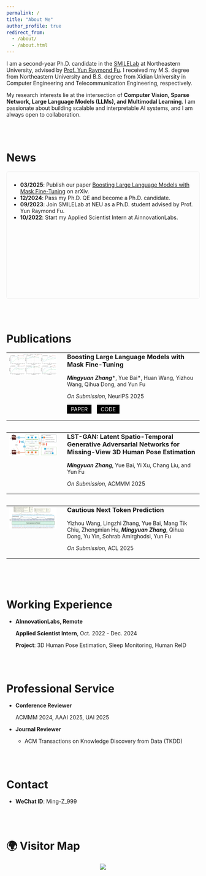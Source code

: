 ```yaml
---
permalink: /
title: "About Me"
author_profile: true
redirect_from: 
  - /about/
  - /about.html
---
```


I am a second-year Ph.D. candidate in the [SMILELab](https://fulab.sites.northeastern.edu/) at Northeastern University, advised by [Prof. Yun Raymond Fu](https://www1.ece.neu.edu/~yunfu/). I received my M.S. degree from Northeastern University and B.S. degree from Xidian University in Computer Engineering and Telecommunication Engineering, respectively.

My research interests lie at the intersection of **Computer Vision, Sparse Network, Large Language Models (LLMs), and Multimodal Learning**. I am passionate about building scalable and interpretable AI systems, and I am always open to collaboration.

<br/><br/>

News
======
<div style="border: 1px solid #eee; border-radius: 5px; height: 300px; overflow-y: auto; padding: 15px;">
  <ul style="padding-left: 20px; margin-top: 10px;">
    <li><strong>03/2025</strong>: Publish our paper <a href="https://arxiv.org/abs/2503.22764">Boosting Large Language Models with Mask Fine-Tuning</a> on arXiv.</li>
    <li><strong>12/2024</strong>: Pass my Ph.D. QE and become a Ph.D. candidate.</li>
    <li><strong>09/2023</strong>: Join SMILELab at NEU as a Ph.D. student advised by Prof. Yun Raymond Fu.</li>
    <li><strong>10/2022</strong>: Start my Applied Scientist Intern at AinnovationLabs.</li>
  </ul>
</div>

<br/><br/>

Publications
======
<table style="border: none; width: 100%; margin-bottom: 30px;">
<tr>
  <td style="width: 30%; vertical-align: top; border: none; padding-right: 20px;">
    <img src="images/MFT_Teasor.png" style="width: 100%; margin-top: 0;">
  </td>
  <td style="vertical-align: top; border: none; padding-top: 0;">
    <h3 style="margin-top: 0;">Boosting Large Language Models with Mask Fine-Tuning</h3>
    <p>
      <strong><em>Mingyuan Zhang</em></strong>*, Yue Bai*, Huan Wang, Yizhou Wang, Qihua Dong, and Yun Fu
    </p>
    <p><em>On Submission</em>, NeurIPS 2025</p>
    <p>
      <a href="https://arxiv.org/abs/2503.22764" style="display: inline-block; background-color: #000; color: #fff; padding: 3px 10px; text-decoration: none; margin-right: 10px;">PAPER</a>
      <a href="https://github.com/Ming-K9/MFT" style="display: inline-block; background-color: #000; color: #fff; padding: 3px 10px; text-decoration: none;">CODE</a>
    </p>
  </td>
</tr>
</table>

<table style="border: none; width: 100%; margin-bottom: 30px;">
<tr>
  <td style="width: 30%; vertical-align: top; border: none; padding-right: 20px;">
    <img src="images/LST-GAN_Teasor.png" style="width: 100%; margin-top: 0;">
  </td>
  <td style="vertical-align: top; border: none; padding-top: 0;">
    <h3 style="margin-top: 0;">LST-GAN: Latent Spatio-Temporal Generative Adversarial Networks for Missing-View 3D Human Pose Estimation</h3>
    <p>
      <strong><em>Mingyuan Zhang</em></strong>, 
      Yue Bai, Yi Xu, Chang Liu, and Yun Fu
    </p>
    <p><em>On Submission</em>, ACMMM 2025</p>
  </td>
</tr>
</table>

<table style="border: none; width: 100%; margin-bottom: 30px;">
<tr>
  <td style="width: 30%; vertical-align: top; border: none; padding-right: 20px;">
    <img src="images/CNTP_Teasor.png" style="width: 100%; margin-top: 0;">
  </td>
  <td style="vertical-align: top; border: none; padding-top: 0;">
    <h3 style="margin-top: 0;">Cautious Next Token Prediction</h3>
    <p>
      Yizhou Wang, Lingzhi Zhang, Yue Bai, Mang Tik Chiu, Zhengmian Hu, <strong><em>Mingyuan Zhang</em></strong>, Qihua Dong, Yu Yin, Sohrab Amirghodsi, Yun Fu
    </p>
    <p><em>On Submission</em>, ACL 2025</p>
  </td>
</tr>
</table>

<br/><br/>

Working Experience
======
- **AInnovationLabs, Remote**
  
  **Applied Scientist Intern**, Oct. 2022 - Dec. 2024
  
  **Project**: 3D Human Pose Estimation, Sleep Monitoring, Human ReID

<br/><br/>

Professional Service
======
- **Conference Reviewer**
  
  ACMMM 2024, AAAI 2025, UAI 2025

- **Journal Reviewer**
  - ACM Transactions on Knowledge Discovery from Data (TKDD)

<br/><br/>

Contact
======
- **WeChat ID**: Ming-Z_999

<br/><br/>

🌍 Visitor Map
======
<p align="center">
  <a href='https://clustrmaps.com/site/1c5nj'  title='Visit tracker'>
    <img src='//clustrmaps.com/map_v2.png?cl=ffffff&w=500&t=tt&d=my0X9XIC6PWfAjyxjrZbhwC3lpkrvsbY9-LYNKmDlew'/>
  </a>
</p>